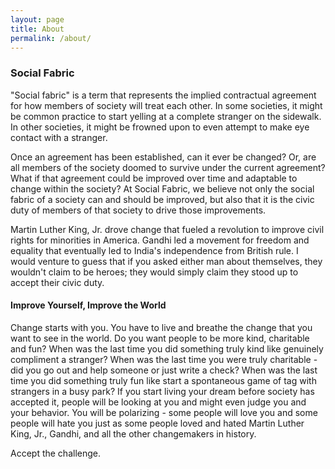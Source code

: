 ```yaml
---
layout: page
title: About
permalink: /about/
---
```


### Social Fabric

"Social fabric" is a term that represents the implied contractual agreement for how members of society will treat each other.  In some societies, it might be common practice to start yelling at a complete stranger on the sidewalk.  In other societies, it might be frowned upon to even attempt to make eye contact with a stranger.

Once an agreement has been established, can it ever be changed?  Or, are all members of the society doomed to survive under the current agreement?  What if that agreement could be improved over time and adaptable to change within the society?  At Social Fabric, we believe not only the social fabric of a society can and should be improved, but also that it is the civic duty of members of that society to drive those improvements.

Martin Luther King, Jr. drove change that fueled a revolution to improve civil rights for minorities in America.  Gandhi led a movement for freedom and equality that eventually led to India's independence from British rule.  I would venture to guess that if you asked either man about themselves, they wouldn't claim to be heroes; they would simply claim they stood up to accept their civic duty.

#### Improve Yourself, Improve the World

Change starts with you.  You have to live and breathe the change that you want to see in the world.  Do you want people to be more kind, charitable and fun?  When was the last time you did something truly kind like genuinely compliment a stranger?  When was the last time you were truly charitable - did you go out and help someone or just write a check?  When was the last time you did something truly fun like start a spontaneous game of tag with strangers in a busy park?  If you start living your dream before society has accepted it, people will be looking at you and might even judge you and your behavior.  You will be polarizing - some people will love you and some people will hate you just as some people loved and hated Martin Luther King, Jr., Gandhi, and all the other changemakers in history.

Accept the challenge.  

